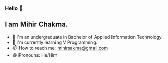 ### Hello 👋
## I am Mihir Chakma.

- 🔭 I’m an undergraduate in Bachelor of Applied Information Technology.
- 🌱 I’m currently learning V Programming.
- 📫 How to reach me: mihirsakma@gmail.com
- 😄 Pronouns: He/Him

<!--
**mihirsakma/mihirsakma** is a ✨ _special_ ✨ repository because its `README.md` (this file) appears on your GitHub profile.

Here are some ideas to get you started:

- 🔭 I’m currently working on ...
- 🌱 I’m currently learning ...
- 👯 I’m looking to collaborate on ...
- 🤔 I’m looking for help with ...
- 💬 Ask me about ...
- 📫 How to reach me: ...
- 😄 Pronouns: ...
- ⚡ Fun fact: ...
-->
